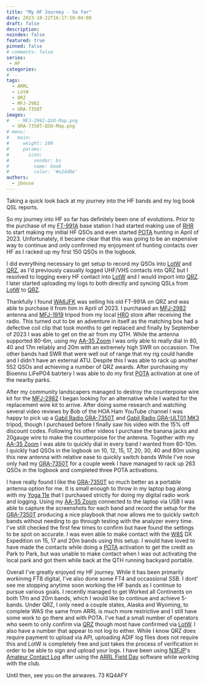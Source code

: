 ```yaml
---
title: "My HF Journey - So far"
date: 2023-10-22T16:17:58-04:00
draft: false
description: 
noindex: false
featured: true
pinned: false
# comments: false
series:
 - HF
categories:
#  - 
tags:
  - ARRL
  - LotW
  - QRZ
  - MFJ-2982
  - GRA-7350T
images:
#   - MFJ-2982-QSO-Map.png
  - GRA-7350T-QSO-Map.png
# menu:
#   main:
#     weight: 100
#     params:
#       icon:
#         vendor: bs
#         name: book
#         color: '#e24d0e'
authors:
  - jbouse
---
```


Taking a quick look back at my journey into the HF bands and my log book QSL reports.

<!--more-->

So my journey into HF so far has definitely been one of evolutions. Prior to the purchase of my [FT-991A] base station I had started making use of [RHR] to start making my initial HF QSOs and even started [POTA] hunting in April of 2023. Unfortunately, it became clear that this was going to be an expensive way to continue and only confirmed my enjoyment of hunting contacts over HF as I racked up my first 150 QSOs in the logbook.

I did everything necessary to get setup to record my QSOs into [LotW] and [QRZ], as I'd previously casually logged UHF/VHS contacts into QRZ but I resolved to logging every HF contact into [LotW] and I would import into [QRZ]. I later started uploading my logs to both directly and syncing QSLs from [LotW] to [QRZ].

Thankfully I found [WA6JFK] was selling his old FT-991A on QRZ and was able to purchase it from him in April of 2023. I purchased an [MFJ-2982] antenna and [MFJ-1919] tripod from my local [HRO] store after receiving the radio. This turned out to be an adventure in itself as the matching box had a defective coil clip that took months to get replaced and finally by September of 2023 I was able to get on the air from my QTH. While the antenna supported 80-6m, using my [AA-35 Zoom] I was only able to really dial in 80, 40 and 17m reliably and 20m with an extremely high SWR on occassion. The other bands had SWR that were well out of range that my rig could handle and I didn't have an external ATU. Despite this I was able to rack up another 552 QSOs and achieving a number of QRZ awards. After purchasing my Bioenno LiFePO4 batrtery I was able to do my first [POTA] activation at one of the nearby parks.

After my community landscapers managed to destroy the counterpoise wire kit for the [MFJ-2982] I began looking for an alternative while I waited for the replacement wire kit to arrive. After doing some research and watching several video reviews by Bob of the HOA Ham YouTube channel I was happy to pick up a [Gabil Radio GRA-7350T][GRA-7350T] and [Gabil Radio GRA-ULT01 MK3][GRA-ULT01] tripod, though I purchased before I finally saw his video with the 15% off discount codes. Following his other videos I purchase the banana jacks and 20gauge wire to make the counterpoise for the antenna. Together with my [AA-35 Zoom] I was able to quickly dial in every band I wanted from 80-10m. I quickly had QSOs in the logbook on 10, 12, 15, 17, 20, 30, 40 and 80m using this new antenna with relative ease to quickly switch bands While I've now only had my [GRA-7350T] for a couple week I have managed to rack up 263 QSOs in the logbook and completed three POTA activations.

I have really found I like the [GRA-7350T] so much better as a portable antenna option for me. It is small enough to throw in my laptop bag along with my [Yoga 11e] that I purchased strictly for doing my digital radio work and logging. Using my [AA-35 Zoom] connected to the laptop via USB I was able to capture the screenshots for each band and record the setup for the [GRA-7350T] producing a nice playbook that now allows me to quickly switch bands without needing to go through testing with the analyzer every time. I've still checked the first few times to confirm but have found the settings to be spot on accurate. I was even able to make contact with the [W8S] DX Expedition on 15, 17 and 20m bands using this setup. I would have loved to have made the contacts while doing a [POTA] activation to get the credit as Park to Park, but was unable to make contact when I was out activating the local park and got them while back at the QTH running backyard portable.

Overall I've greatly enjoyed my HF journey. While it has been primarily workinmg FT8 digital, I've also done some FT4 and occassional SSB. I dont' see me stopping anytime soon working the HF bands as I continue to pursue various goals. I recently managed to get Worked all Continents on both 17m and 20m bands, which I would like to continue and achieve 5-bands. Under QRZ, I only need a couple states, Alaska and Wyoming, to complete WAS the same from ARRL is much more restrictive and I still have some work to go there and with POTA. I've had a small number of operators who seem to only confirm via [QRZ] though most have confirmed via [LotW]. I also have a number that appear to not log to either. While I know QRZ does require payment to upload via API, uploading ADIF log files does not require this and LotW is completely free and just takes the process of verification in order to be able to sign and upload your logs. I have been using [N3FJP]'s [Amateur Contact Log][ACLog] after using the [ARRL Field Day][ARRLFD] software while working with the club.

Until then, see you on the airwaves. 73 KQ4AFY

[FT-991A]: https://www.yaesu.com/indexVS.cfm?cmd=DisplayProducts&ProdCatID=102&encProdID=490C4A71118AD0F4E825E89D821B73BB "Yaesu FT-991A"
[RHR]: https://www.remotehamradio.com/ "Remote Ham Radio - On the air anywhere"
[POTA]: https://pota.app/ "Parks On The Air"
[WA6JFK]: https://www.qrz.com/db/WA6JFK "WA6JFK - BRIAN D FROBISHER"
[MFJ-2982]: https://mfjenterprises.com/products/mfj-2982 "MFJ-2982,31FT WIRE VERT. 80-6M"
[MFJ-1919]: https://mfjenterprises.com/products/mfj-1919 "MFJ-1919, ANTENNA STAND"
[HRO]: https://www.hamradio.com/ "Ham Radio Outlet"
[AA-35 Zoom]: https://rigexpert.com/products/antenna-analyzers/aa-35-zoom/ "RigExpert AA-35 Zoom Antenna Analyzer"
[LotW]: https://lotw.arrl.org/lotwuser/default "ARRL's Logbook of the World"
[QRZ]: https://logbook.qrz.com/ "Logbook by QRZ.com"
[GRA-7350T]: https://www.gabilradio.com/gra-7350t "GRA-7350T telescopic car antenna"
[GRA-ULT01]: https://www.gabilradio.com/gra-ult01-mk3eng "GRA-ULT01 MK3 Lightweight Portable Antenna Mast Mount Tripod Tower"
[Yoga 11e]: https://www.lenovo.com/us/en/p/laptops/thinkpad/thinkpad11e/thinkpad-yoga-11e-(5th-gen)/20lms09v00 "Lenova Thinkpad Yoga 11e (5th Gen)"
[W8S]: https://swains2020.lldxt.eu/ "W8S Swains Island"
[N3FJP]: https://www.n3fjp.com/ "N3FJP's Amateur Radio Software"
[ACLog]: https://www.n3fjp.com/aclog.html "N3FJP's Amateur Contact Log"
[ARRLFD]: https://www.n3fjp.com/fieldday.html "N3FJP's ARRL Field Day Contest Log"
